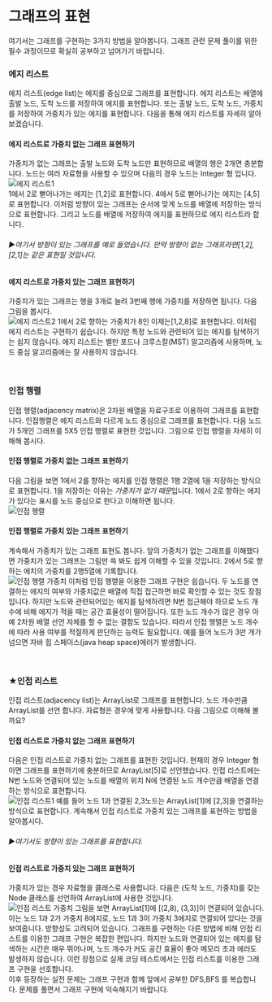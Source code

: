 # 그래프의 표현
여기서는 그래프를 구현하는 3가지 방법을 알아봅니다. 
그래프 관련 문제 풀이를 위한 필수 과정이므로 확실히 공부하고 
넘어가기 바랍니다.

### 에지 리스트
에지 리스트(edge list)는 에지를 중심으로 그래프를 표현합니다. 에지 리스트는 
배열에 출발 노드, 도착 노드를 저장하여 에지를 표현합니다. 또는 출발 노드, 
도착 노드, 가중치를 저장하여 가중치가 있는 에지를 표현합니다. 다음을 통해 
에지 리스트를 자세히 알아보겠습니다.

#### 에지 리스트로 가중치 없는 그래프 표현하기
가중치가 없는 그래프는 출발 노드와 도착 노드만 표현하므로 배열의 행은 2개면 충분합니다. 
노드는 여러 자료형을 사용할 수 있으며 다음의 경우 노드는 Integer 형 입니다.  
![에지 리스트1](https://github.com/leesulgi66/Algorithm/assets/107823688/7f3551b5-4ccb-423b-936a-1fe8713daf80)  
1에서 2로 뻗어나가는 에지는 [1,2]로 표현합니다. 4에서 5로 뻗어나가는 에지는 [4,5]로 
표현합니다. 이처럼 방향이 있는 그래프는 순서에 맞게 노드를 배열에 저장하는 
방식으로 표현합니다. 그리고 노드를 배열에 저장하여 에지를 표현하므로 에지 리스트라 합니다.
###### ▶여기서 방향이 있는 그래프를 예로 들었습니다. 만약 방향이 없는 그래프라면[1,2],[2,1]는 같은 표현일 것입니다.

#### 에지 리스트로 가중치 있는 그래프 표현하기
가중치가 있는 그래프는 행을 3개로 늘려 3번째 행에 가중치를 저장하면 됩니다. 
다음 그림을 봅시다.  
![에지 리스트2](https://github.com/leesulgi66/Algorithm/assets/107823688/ecbb79ff-04ff-4ebc-a6cf-8a36fe7e3d96)
1에서 2로 향하는 가중치가 8인 이제는[1,2,8]로 표현합니다. 이처럼 에지 리스트는 
구현하기 쉽습니다. 하지만 특정 노드와 관련되어 있는 에지를 탐색하기는 
쉽지 않습니다. 에지 리스트는 벨만 포드나 크루스칼(MST) 알고리즘에 사용하며, 
노드 중심 알고리즘에는 잘 사용하지 않습니다.

<br>


### 인접 행렬
인접 행렬(adjacency matrix)은 2차원 배열을 자료구조로 이용하여 그래프를 
표현합니다. 인접행렬은 에지 리스트와 다르게 노드 중심으로 그래프를 표현합니다. 
다음 노드가 5개인 그래프를 5X5 인접 행렬로 표현한 것입니다. 그림으로 인접 행렬을 
자세히 이해해 봅시다.


#### 인접 행렬로 가중치 없는 그래프 표현하기
다음 그림을 보면 1에서 2를 향하는 에지를 인접 행렬은 1행 2열에 1을 저장하는 방식으로 
표현합니다. 1을 저장하는 이유는 *가중치가 없기 때문*입니다. 1에서 2로 향하는 
에지가 있다는 표시를 노드 중심으로 한다고 이해하면 됩니다.  
![인접 행렬](https://github.com/leesulgi66/Algorithm/assets/107823688/f28e77af-b087-4370-adc1-1de6f98841f0)

#### 인접 행렬로 가중치 있는 그래프 표현하기
계속해서 가중치가 있는 그래프 표현도 봅니다. 앞의 가중치가 없는 그래프를 
이해했다면 가중치가 있는 그래프는 그림만 쓱 봐도 쉽게 이해할 수 있을 것입니다. 
2에서 5로 향하는 에치의 가중치를 2행5열에 기록합니다.  
![인접 행렬 가중치](https://github.com/leesulgi66/Algorithm/assets/107823688/9a108082-ea04-4049-9ec4-eab3dfc93228)
이처럼 인접 행렬을 이용한 그래프 구현은 쉽습니다. 두 노드를 연결하는 에지의 
여부와 가중치값은 배열에 직접 접근하면 바로 확인할 수 있는 것도 장점입니다. 
하지만 노드와 관련되어있는 에지를 탐색하려면 N번 접근해야 하므로 노드 개수에 
비해 에지가 적을 때는 공간 효율성이 떨어집니다. 또한 노드 개수가 많은 경우 
아예 2차원 배열 선언 자체를 할 수 없는 결함도 있습니다. 따라서 인접 행렬은 
노드 개수에 따라 사용 여부를 적절하게 판단하는 능력도 필요합니다. 예를 들어 
노드가 3만 개가 넘으면 자바 힙 스페이스(java heap space)에러가 발생합니다.

<br>

### ★인접 리스트
인접 리스트(adjacency list)는 ArrayList로 그래프를 표현합니다. 노드 
개수만큼 ArrayList를 선언 합니다. 자료형은 경우에 맞게 사용합니다. 다음 
그림으로 이해해 볼까요?

#### 인접 리스트로 가중치 없는 그래프 표현하기
다음은 인접 리스트로 가중치 없는 그래프를 표현한 것입니다. 현재의 경우 Integer 형이면 
그래프를 표현하기에 충분하므로 ArrayList<Integer>[5]로 선언했습니다. 
인접 리스트에는 N번 노드와 연결되어 있는 노드를 배열의 위치 N에 연결된 
노드 개수만큼 배열을 연결하는 방식으로 표현합니다.  
![인접 리스트1](https://github.com/leesulgi66/Algorithm/assets/107823688/8b60815b-a107-4d8f-b3c1-dd32043c5343)
예를 들어 노드 1과 연결된 2,3노드는 ArrayList[1]에 [2,3]을 연결하는 방식으로 
표현합니다. 계속해서 인접 리스트로 가중치 있는 그래프를 표현하는 방법을 알아봅시다.
###### ▶여기서도 방향이 있는 그래프를 표현합니다.

#### 인접 리스트로 가중치 있는 그래프 표현하기
가중치가 있는 경우 자료형을 클래스로 사용합니다. 다음은 (도착 노드, 가중치)를 
갖는 Node 클래스를 선언하여 ArrayList에 사용한 것입니다.  
![인접 리스트 가중치](https://github.com/leesulgi66/Algorithm/assets/107823688/b50d8b24-26da-4bd1-9818-b134db14af97)
그림을 보면 ArrayList[1]에 [(2,8), (3,3)]이 연결되어 있습니다. 이는 노드 
1과 2가 가중치 8에지로, 노드 1과 3이 가중치 3에지로 연결되어 있다는 것을 
보여줍니다. 방향성도 고려되어 있습니다. 그래프를 구현하는 다른 방법에 비해 
인접 리스트를 이용한 그래프 구현은 복잡한 편입니다. 하지만 노드와 연결되어 
있는 에지를 탐색하는 시간은 매우 뛰어나며, 노드 개수가 커도 공간 효율이 좋아 
메모리 초과 에러도 발생하지 않습니다. 이런 장점으로 실제 코딩 테스트에서는 
인접 리스트를 이용한 그래프 구현을 선호합니다.  
이후 등장하는 실전 문제는 그래프 구현과 함께 앞에서 공부한 DFS,BFS 를 
복습합니다. 문제를 풀면서 그래프 구현에 익숙해지기 바랍니다.
